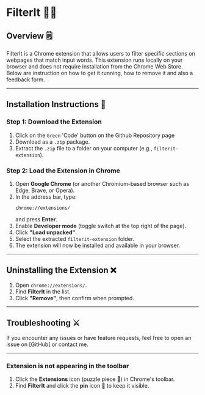 # FilterIt 🕵️‍♂️

## **Overview** 🗒️
FilterIt is a Chrome extension that allows users to filter specific sections on webpages that match input words. This extension runs locally on your browser and does not require installation from the Chrome Web Store. Below are instruction on how to get it running, how to remove it and also a feedback form.

---

## **Installation Instructions** 📖

### **Step 1: Download the Extension**
1. Click on the `Green` 'Code' button on the Github Repository page
2. Download as a `.zip` package.
3. Extract the `.zip` file to a folder on your computer (e.g., `filterit-extension`).

### **Step 2: Load the Extension in Chrome**
1. Open **Google Chrome** (or another Chromium-based browser such as Edge, Brave, or Opera).
2. In the address bar, type:
   ```
   chrome://extensions/
   ```
   and press **Enter**.
3. Enable **Developer mode** (toggle switch at the top right of the page).
4. Click **"Load unpacked"**.
5. Select the extracted `filterit-extension` folder.
6. The extension will now be installed and available in your browser.

---

## **Uninstalling the Extension** ❌
1. Open `chrome://extensions/`.
2. Find **FilterIt** in the list.
3. Click **"Remove"**, then confirm when prompted.

---

## **Troubleshooting** ⚔️
If you encounter any issues or have feature requests, feel free to open an issue on [GitHub] or contact me.

---

### **Extension is not appearing in the toolbar**
1. Click the **Extensions** icon (puzzle piece 🧩) in Chrome's toolbar.
2. Find **FilterIt** and click the **pin** icon 📌 to keep it visible.
